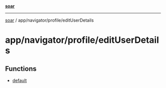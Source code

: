 [**soar**](../../../../README.md)

***

[soar](../../../../modules.md) / app/navigator/profile/editUserDetails

# app/navigator/profile/editUserDetails

## Functions

- [default](functions/default.md)
